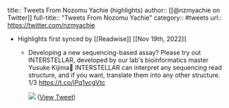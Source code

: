 title:: Tweets From Nozomu Yachie (highlights)
author:: [[@nzmyachie on Twitter]]
full-title:: "Tweets From Nozomu Yachie"
category:: #tweets
url:: https://twitter.com/nzmyachie

- Highlights first synced by [[Readwise]] [[Nov 19th, 2022]]
	- Developing a new sequencing-based assay? Please try out INTERSTELLAR, developed by our lab's bioinformatics master Yusuke Kijima🧙 INTERSTELLAR can interpret any sequencing read structure, and if you want, translate them into any other structure. 1/3 https://t.co/jPq1vcgVtc 
	  
	  ![](https://pbs.twimg.com/media/FQfGFMqUYAQUlt0.jpg) ([View Tweet](https://twitter.com/nzmyachie/status/1515401704581349381))